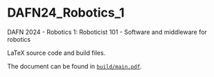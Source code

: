 # DAFN24_Robotics_1

DAFN 2024 - Robotics 1: Roboticist 101 - Software and middleware for robotics

LaTeX source code and build files.

The document can be found in [`build/main.pdf`](build/main.pdf).
